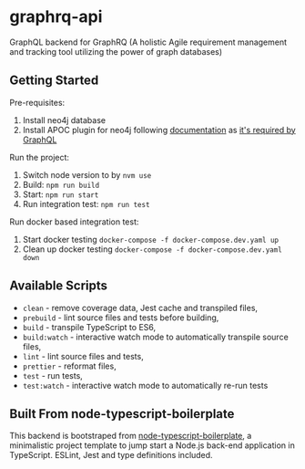 # graphrq-api

GraphQL backend for GraphRQ (A holistic Agile requirement management and tracking tool utilizing the power of graph databases)

## Getting Started

Pre-requisites:

1. Install neo4j database
2. Install APOC plugin for neo4j following [documentation](https://neo4j.com/labs/apoc/4.0/installation/#docker) as [it's required by GraphQL](https://neo4j.com/docs/graphql-manual/current/introduction/#introduction-requirements)

Run the project:

1. Switch node version to by `nvm use`
2. Build: `npm run build`
3. Start: `npm run start`
4. Run integration test: `npm run test`

Run docker based integration test:

1. Start docker testing `docker-compose -f docker-compose.dev.yaml up`
2. Clean up docker testing `docker-compose -f docker-compose.dev.yaml down`

## Available Scripts

- `clean` - remove coverage data, Jest cache and transpiled files,
- `prebuild` - lint source files and tests before building,
- `build` - transpile TypeScript to ES6,
- `build:watch` - interactive watch mode to automatically transpile source files,
- `lint` - lint source files and tests,
- `prettier` - reformat files,
- `test` - run tests,
- `test:watch` - interactive watch mode to automatically re-run tests

## Built From node-typescript-boilerplate

This backend is bootstraped from [node-typescript-boilerplate](https://github.com/JokeJason?tab=repositories), a minimalistic project template to jump start a Node.js back-end application in TypeScript. ESLint, Jest and type definitions included.